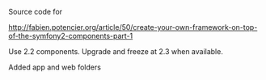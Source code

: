 Source code for 

http://fabien.potencier.org/article/50/create-your-own-framework-on-top-of-the-symfony2-components-part-1

Use 2.2 components.  Upgrade and freeze at 2.3 when available.

Added app and web folders
